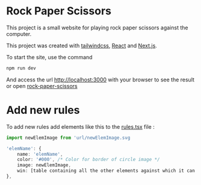 # Rock Paper Scissors

This project is a small website for playing rock paper scissors against the computer.

This project was created with [tailwindcss](https://tailwindcss.com/), [React](https://react.dev/) and [Next.js](https://nextjs.org/).

To start the site, use the command

```bash
npm run dev
```

And access the url [http://localhost:3000](http://localhost:3000) with your browser to see the result or open [rock-paper-scissors](https://rock-paper-scissors-swart-theta.vercel.app)

# Add new rules

To add new rules add elements like this to the [rules.tsx](./app/[lang]/utils/rules.tsx) file :

```typescript
import newElemImage from 'url/newElemImage.svg

'elemName': {
	name: 'elemName',
	color: '#000', /* Color for border of circle image */
	image: newElemImage,
	win: [table containing all the other elements against which it can win],
},
```
